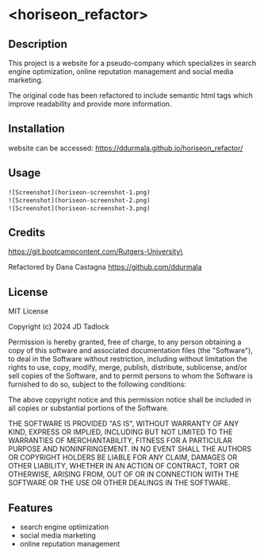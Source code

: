 # <horiseon_refactor>

## Description

This project is a website for a pseudo-company  which specializes in search engine optimization, online reputation management and social media marketing.

The original code has been refactored to include semantic html tags which improve readability and provide more information.

## Installation

website can be accessed: https://ddurmala.github.io/horiseon_refactor/

## Usage

    ![Screenshot](horiseon-screenshot-1.png)
    ![Screenshot](horiseon-screenshot-2.png) 
    ![Screenshot](horiseon-screenshot-3.png)
            

## Credits

https://git.bootcampcontent.com/Rutgers-University\

Refactored by Dana Castagna https://github.com/ddurmala

## License

MIT License

Copyright (c) 2024 JD Tadlock

Permission is hereby granted, free of charge, to any person obtaining a copy
of this software and associated documentation files (the "Software"), to deal
in the Software without restriction, including without limitation the rights
to use, copy, modify, merge, publish, distribute, sublicense, and/or sell
copies of the Software, and to permit persons to whom the Software is
furnished to do so, subject to the following conditions:

The above copyright notice and this permission notice shall be included in all
copies or substantial portions of the Software.

THE SOFTWARE IS PROVIDED "AS IS", WITHOUT WARRANTY OF ANY KIND, EXPRESS OR
IMPLIED, INCLUDING BUT NOT LIMITED TO THE WARRANTIES OF MERCHANTABILITY,
FITNESS FOR A PARTICULAR PURPOSE AND NONINFRINGEMENT. IN NO EVENT SHALL THE
AUTHORS OR COPYRIGHT HOLDERS BE LIABLE FOR ANY CLAIM, DAMAGES OR OTHER
LIABILITY, WHETHER IN AN ACTION OF CONTRACT, TORT OR OTHERWISE, ARISING FROM,
OUT OF OR IN CONNECTION WITH THE SOFTWARE OR THE USE OR OTHER DEALINGS IN THE
SOFTWARE.

## Features

- search engine optimization
- social media marketing
- online reputation management

